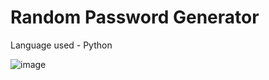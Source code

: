# Random Password Generator 
Language used - Python

![image](https://user-images.githubusercontent.com/103199408/235903521-a7506571-f032-4a52-83d7-e68649f4d4c1.png)
